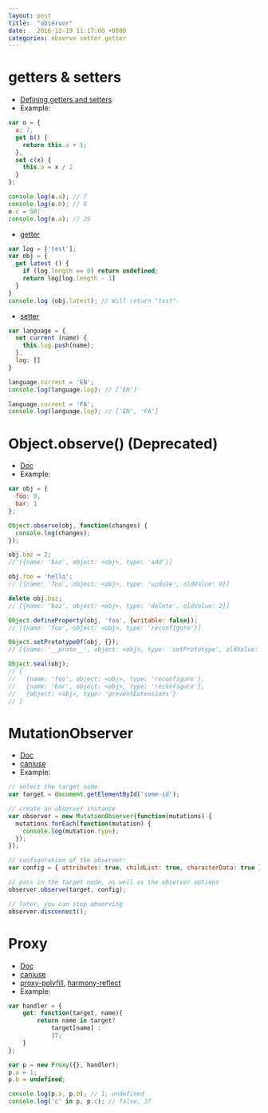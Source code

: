 ```yaml
---
layout: post
title:  "observer"
date:   2016-12-19 11:17:00 +0800
categories: observe setter getter
---
```


# getters & setters
* [Defining getters and setters](https://developer.mozilla.org/en-US/docs/Web/JavaScript/Guide/Working_with_Objects#Defining_getters_and_setters)
* Example:

```js
var o = {
  a: 7,
  get b() {
    return this.a + 1;
  },
  set c(x) {
    this.a = x / 2
  }
};

console.log(o.a); // 7
console.log(o.b); // 8
o.c = 50;
console.log(o.a); // 25
```
* [getter](https://developer.mozilla.org/en-US/docs/Web/JavaScript/Reference/Functions/get)

```js
var log = ['test'];
var obj = {
  get latest () {
    if (log.length == 0) return undefined;
    return log[log.length - 1]
  }
}
console.log (obj.latest); // Will return "test".
```
* [setter](https://developer.mozilla.org/en/docs/Web/JavaScript/Reference/Functions/set)

```js
var language = {
  set current (name) {
    this.log.push(name);
  },
  log: []
}

language.current = 'EN';
console.log(language.log); // ['EN']

language.current = 'FA';
console.log(language.log); // ['EN', 'FA']
```

# Object.observe()  (Deprecated)
* [Doc](https://developer.mozilla.org/en/docs/Web/JavaScript/Reference/Global_Objects/Object/observe)
* Example:

```js
var obj = {
  foo: 0,
  bar: 1
};

Object.observe(obj, function(changes) {
  console.log(changes);
});

obj.baz = 2;
// [{name: 'baz', object: <obj>, type: 'add'}]

obj.foo = 'hello';
// [{name: 'foo', object: <obj>, type: 'update', oldValue: 0}]

delete obj.baz;
// [{name: 'baz', object: <obj>, type: 'delete', oldValue: 2}]

Object.defineProperty(obj, 'foo', {writable: false});
// [{name: 'foo', object: <obj>, type: 'reconfigure'}]

Object.setPrototypeOf(obj, {});
// [{name: '__proto__', object: <obj>, type: 'setPrototype', oldValue: <prototype>}]

Object.seal(obj);
// [
//   {name: 'foo', object: <obj>, type: 'reconfigure'},
//   {name: 'bar', object: <obj>, type: 'reconfigure'},
//   {object: <obj>, type: 'preventExtensions'}
// ]
```

# MutationObserver
* [Doc](https://developer.mozilla.org/en-US/docs/Web/API/MutationObserver)
* [caniuse](http://caniuse.com/#search=Mutation%20Observer)
* Example:

```js
// select the target node
var target = document.getElementById('some-id');

// create an observer instance
var observer = new MutationObserver(function(mutations) {
  mutations.forEach(function(mutation) {
    console.log(mutation.type);
  });    
});

// configuration of the observer:
var config = { attributes: true, childList: true, characterData: true };

// pass in the target node, as well as the observer options
observer.observe(target, config);

// later, you can stop observing
observer.disconnect();
```
# Proxy
* [Doc](https://developer.mozilla.org/en/docs/Web/JavaScript/Reference/Global_Objects/Proxy)
* [caniuse](http://caniuse.com/#search=Proxy)
* [proxy-polyfill](https://github.com/GoogleChrome/proxy-polyfill), [harmony-reflect](https://github.com/tvcutsem/harmony-reflect)
* Example:

```js
var handler = {
    get: function(target, name){
        return name in target?
            target[name] :
            37;
    }
};

var p = new Proxy({}, handler);
p.a = 1;
p.b = undefined;

console.log(p.a, p.b); // 1, undefined
console.log('c' in p, p.c); // false, 37
```
